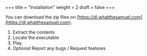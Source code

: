 +++
title = "Installation"
weight = 2
draft = false
+++

You can download the zip files on [https://dl.whatthesamuel.com](https://dl.whatthesamuel.com).

1. Extract the contents
2. Locate the executable
3. Play
4. *Optional* Report any bugs / Request features